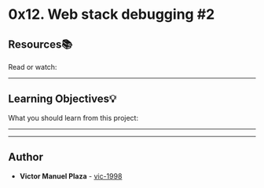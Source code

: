 # 0x12. Web stack debugging #2

## Resources:books:
Read or watch:

---
## Learning Objectives:bulb:
What you should learn from this project:

---
---

## Author
* **Victor Manuel Plaza** - [vic-1998](https://github.com/vic-1998)
